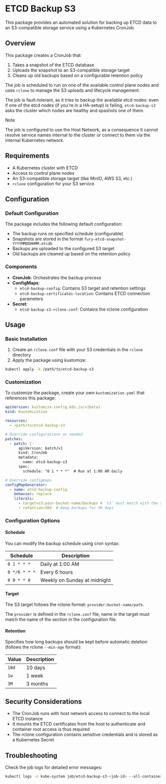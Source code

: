 # ETCD Backup S3

This package provides an automated solution for backing up ETCD data to an S3-compatible storage service using a Kubernetes CronJob.

## Overview

This package creates a CronJob that:

1. Takes a snapshot of the ETCD database
2. Uploads the snapshot to an S3-compatible storage target
3. Cleans up old backups based on a configurable retention policy

The job is scheduled to run on one of the available control plane nodes and uses `rclone` to manage the S3 uploads and lifecycle management.

The job is fault-tolerant, as it tries to backup the available etcd nodes:
even if one of the etcd nodes (if you're in a HA-setup) is failing,
`etcd-backup-s3` asks the cluster which nodes are healthy and spashots one of
them.

> [!NOTE]
> The job is configured to use the Host Network, as a consequence it cannot resolve service names internal to the cluster or connect to them via the internal Kubernetes network.

## Requirements

- A Kubernetes cluster with ETCD
- Access to control plane nodes
- An S3-compatible storage target (like MinIO, AWS S3, etc.)
- `rclone` configuration for your S3 service

## Configuration

### Default Configuration

The package includes the following default configuration:

- The backup runs on specified schedule (configurable)
- Snapshots are stored in the format `fury-etcd-snapshot-YYYYMMDDHHMM.etcdb`
- Backups are uploaded to the configured S3 target
- Old backups are cleaned up based on the retention policy

### Components

- **CronJob**: Orchestrates the backup process
- **ConfigMaps**:
  - `etcd-backup-config`: Contains S3 target and retention settings
  - `etcd-backup-certificates-location`: Contains ETCD connection parameters
- **Secret**:
  - `etcd-backup-s3-rclone-conf`: Contains the rclone configuration

## Usage

### Basic Installation

1. Create an `rclone.conf` file with your S3 credentials in the `rclone` directory
2. Apply the package using kustomize:

```bash
kubectl apply -k /path/to/etcd-backup-s3
```

### Customization

To customize the package, create your own `kustomization.yaml` that references this package:

```yaml
apiVersion: kustomize.config.k8s.io/v1beta1
kind: Kustomization

resources:
  - /path/to/etcd-backup-s3

# Override configurations as needed
patches:
  - patch: |-
      apiVersion: batch/v1
      kind: CronJob
      metadata:
        name: etcd-backup-s3
      spec:
        schedule: "0 1 * * *"  # Run at 1:00 AM daily

# Override configmaps
configMapGenerator:
  - name: etcd-backup-config
    behavior: replace
    literals:
      - target=s3:your-bucket-name/backups # `s3` must match with the section name in rclone.conf
      - retention=30d  # Keep backups for 30 days
```

### Configuration Options

#### Schedule

You can modify the backup schedule using cron syntax:

| Schedule | Description |
|----------|-------------|
| `0 1 * * *` | Daily at 1:00 AM |
| `0 */6 * * *` | Every 6 hours |
| `0 0 * * 0` | Weekly on Sunday at midnight |

#### Target

The S3 target follows the rclone format: `provider:bucket-name/path`.

The `provider` is defined in the `rclone.conf` file, name in the target must match the name of the section in the configuration file.

#### Retention

Specifies how long backups should be kept before automatic deletion (follows the rclone `--min-age` format):

| Value | Description |
|-------|-------------|
| `10d` | 10 days |
| `1w` | 1 week |
| `3M` | 3 months |

## Security Considerations

- The CronJob runs with host network access to connect to the local ETCD instance
- It mounts the ETCD certificates from the host to authenticate and container root access is thus required
- The rclone configuration contains sensitive credentials and is stored as a Kubernetes Secret

## Troubleshooting

Check the job logs for detailed error messages:

```bash
kubectl logs -n kube-system job/etcd-backup-s3-<job-id> --all-containers
```
